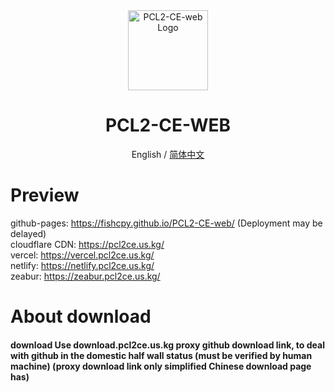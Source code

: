 <div align="center">

<img src="https://img.picui.cn/free/2025/03/09/67cc7237e54bb.png" width="128" height="128" alt="PCL2-CE-web Logo">

# PCL2-CE-WEB<br>
English / [简体中文](./README_EN.md)

</div>

# Preview
github-pages: https://fishcpy.github.io/PCL2-CE-web/ (Deployment may be delayed)<br>
cloudflare CDN: https://pcl2ce.us.kg/<br>
vercel: https://vercel.pcl2ce.us.kg/<br>
netlify: https://netlify.pcl2ce.us.kg/<br>
zeabur: https://zeabur.pcl2ce.us.kg/<br>

# About download

#### download Use download.pcl2ce.us.kg proxy github download link, to deal with github in the domestic half wall status (must be verified by human machine) (proxy download link only simplified Chinese download page has)